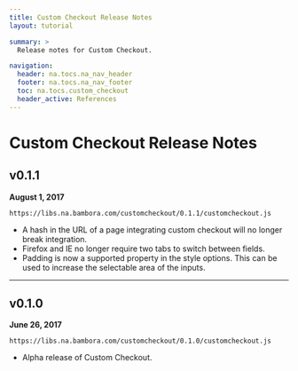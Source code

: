 ```yaml
---
title: Custom Checkout Release Notes
layout: tutorial

summary: >
  Release notes for Custom Checkout.

navigation:
  header: na.tocs.na_nav_header
  footer: na.tocs.na_nav_footer
  toc: na.tocs.custom_checkout
  header_active: References
---
```


# Custom Checkout Release Notes

## v0.1.1

**August 1, 2017** 

`https://libs.na.bambora.com/customcheckout/0.1.1/customcheckout.js`

- A hash in the URL of a page integrating custom checkout will no longer break integration.
- Firefox and IE no longer require two tabs to switch between fields.
- Padding is now a supported property in the style options. This can be used to increase the selectable area of the inputs.

---

## v0.1.0

**June 26, 2017**

`https://libs.na.bambora.com/customcheckout/0.1.0/customcheckout.js`

- Alpha release of Custom Checkout.
